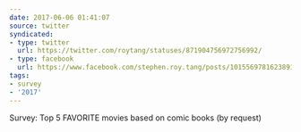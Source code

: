 ```yaml
---
date: 2017-06-06 01:41:07
source: twitter
syndicated:
- type: twitter
  url: https://twitter.com/roytang/statuses/871904756972756992/
- type: facebook
  url: https://www.facebook.com/stephen.roy.tang/posts/10155697816238912
tags:
- survey
- '2017'
---
```


Survey: Top 5 FAVORITE movies based on comic books (by request)